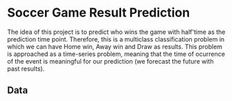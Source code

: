 # Soccer Game Result Prediction

The idea of this project is to predict who wins the game with half'time as the prediction time point. 
Therefore, this is a multiclass classification problem in which we can have Home win, Away win and Draw as results.
This problem is approached as a time-series problem, meaning that the time of ocurrence of the event is meaningful for our prediction (we forecast the future with past results). 

## Data
 
